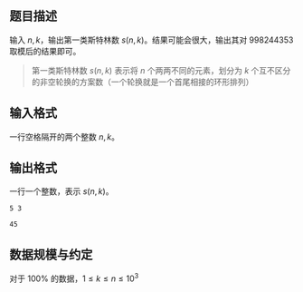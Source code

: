 ## 题目描述

输入 $n,k$，输出第一类斯特林数 $s(n,k)$。结果可能会很大，输出其对 $998244353$ 取模后的结果即可。

> 第一类斯特林数 $s(n,k)$ 表示将 $n$ 个两两不同的元素，划分为 $k$ 个互不区分的非空轮换的方案数（一个轮换就是一个首尾相接的环形排列）

## 输入格式

一行空格隔开的两个整数 $n,k$。  

## 输出格式

一行一个整数，表示 $s(n,k)$。

```input1
5 3
```

```output1
45
```

## 数据规模与约定

对于 $100\%$ 的数据，$1\le k \le n \le 10^3$
